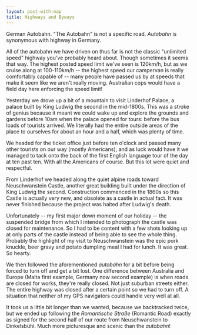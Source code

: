 ```yaml
---
layout: post-with-map
title: Highways and Byways
---
```


<p class="intro"><span class="dropcap">G</span>erman Autobahn. "The Autobahn" is not a specific road. <em>Autobahn</em> is synonymous with highway in Germany.</p>

All of the autobahn we have driven on thus far is not the classic "unlimited speed" highway you've probably heard about. Though sometimes it seems that way. The highest posted speed limit we've seen is 120km/h, but as we cruise along at 100-110km/h -- the highest speed our campervan is really comfortably capable of -- many people have passed us by at speeds that make it seem like we aren't really moving. Australian cops would have a field day here enforcing the speed limit!

Yesterday we drove up a bit of a mountain to visit Linderhof Palace, a palace built by King Ludwig the second in the mid-1800s. This was a stroke of genius because it meant we could wake up and explore the grounds and gardens before 10am when the palace opened for tours: before the bus loads of tourists arrived. We literally had the entire outside areas of the place to ourselves for about an hour and a half, which was plenty of time. 

We headed for the ticket office just before ten o'clock and passed many other tourists on our way (mostly Americans), and as luck would have it we managed to tack onto the back of the first English language tour of the day at ten past ten. With all the Americans of course. But this lot were quiet and respectful.

From Linderhof we headed along the quiet alpine roads toward Neuschwanstein Castle, another great building built under the direction of King Ludwig the second. Construction commenced in the 1860s so this Castle is actually very new, and obsolete as a castle in actual fact. It was never finished because the project was halted after Ludwig's death.

Unfortunately -- my first major down moment of our holiday -- the suspended bridge from which I intended to photograph the castle was closed for maintenance. So I had to be content with a few shots looking up at only parts of the castle instead of being able to see the whole thing. Probably the highlight of my visit to Neuschwanstein was the epic pork knuckle, beer gravy and potato dumpling meal I had for lunch. It was great. So hearty.

We then followed the aforementioned <em>autobahn</em> for a bit before being forced to turn off and get a bit lost. One difference between Australia and Europe (Malta first example, Germany now second example) is when roads are closed for works, they're really closed. Not just suburban streets either. The entire highway was closed after a certain point so we had to turn off. A situation that neither of my GPS navigators could handle very well at all.

It took us a little bit longer than we wanted, because we backtracked twice, but we ended up following the <em>Romantische Straße</em> (Romantic Road) exactly as signed for the second half of our route from Neuschwanstein to Dinkelsbühl. Much more picturesque and scenic than the <em>autobahn</em>!